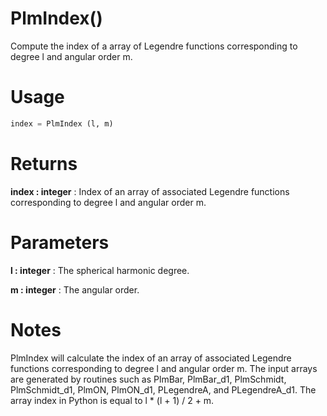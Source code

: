 # PlmIndex()

Compute the index of a array of Legendre functions corresponding to degree
l and angular order m.

# Usage

```python
index = PlmIndex (l, m)
```

# Returns

**index : integer**
:   Index of an array of associated Legendre functions corresponding to
        degree l and angular order m.

# Parameters

**l : integer**
:   The spherical harmonic degree.

**m : integer**
:   The angular order.

# Notes

PlmIndex will calculate the index of an array of associated Legendre
functions corresponding to degree l and angular order m. The input arrays
are generated by routines such as PlmBar, PlmBar_d1, PlmSchmidt,
PlmSchmidt_d1, PlmON, PlmON_d1, PLegendreA, and PLegendreA_d1. The array
index in Python is equal to l \* (l + 1) / 2 + m.
